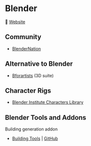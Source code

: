 # Blender

:link: [Website](https://www.blender.org/)

## Community

- [BlenderNation](https://www.blendernation.com/)

## Alternative to Blender

- [Bforartists](https://www.bforartists.de/) (3D suite)

## Character Rigs

- [Blender Institute Characters Library](https://cloud.blender.org/p/characters/)

## Blender Tools and Addons

Building generation addon

- [Building Tools](https://ranjian0.github.io/building_tool/) | [GitHub](https://github.com/ranjian0/building_tool)
